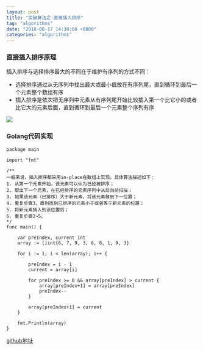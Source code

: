 ```yaml
---
layout: post
title: "突破算法之-直接插入排序"
tag: "algorithms"
date: "2018-08-17 14:30:00 +0800"
categories: "algorithms"
---
```


### 直接插入排序原理

插入排序与选择排序最大的不同在于维护有序列的方式不同： 

- 选择排序通过从无序列中找出最大或最小值放在有序列尾，直到循环到最后一个元素整个数组有序  
- 插入排序是依次把无序列中元素从有序列尾开始比较插入第一个比它小的或者比它大的元素后面，直到循环到最后一个元素整个序列有序

![](https://olef5l6y5.qnssl.com/insertion_sort.gif)  

<!--more-->  

### Golang代码实现

```
package main

import "fmt"

/**
一般来说，插入排序都采用in-place在数组上实现。具体算法描述如下：
1. 从第一个元素开始，该元素可以认为已经被排序；
2. 取出下一个元素，在已经排序的元素序列中从后向前扫描；
3. 如果该元素（已排序）大于新元素，将该元素移到下一位置；
4. 重复步骤3，直到找到已排序的元素小于或者等于新元素的位置；
5. 将新元素插入到该位置后；
6. 重复步骤2~5。
*/
func main() {

	var preIndex, current int
	array := []int{6, 7, 9, 3, 6, 8, 1, 9, 3}

	for i := 1; i < len(array); i++ {

		preIndex = i - 1
		current = array[i]

		for preIndex >= 0 && array[preIndex] > current {
			array[preIndex+1] = array[preIndex]
			preIndex--
		}

		array[preIndex+1] = current
	}

	fmt.Println(array)
}

```
<a href="https://github.com/sjatsh/algorithms/blob/master/src/github.com/sjatsh/algorithms/sort/insertion.go" target="_blank">github地址</a>

